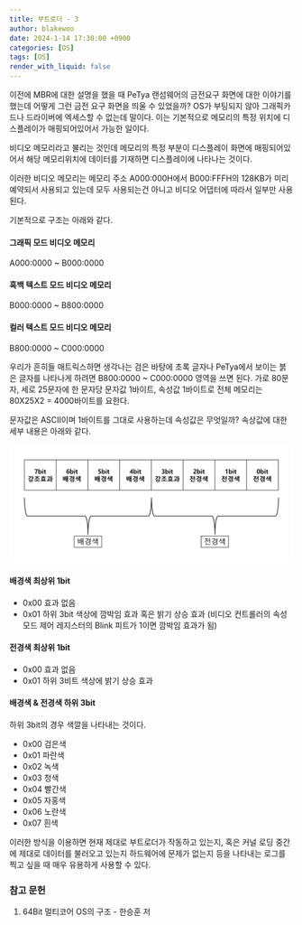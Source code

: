 ```yaml
---
title: 부트로더 - 3
author: blakewoo
date: 2024-1-14 17:30:00 +0900
categories: [OS]
tags: [OS]
render_with_liquid: false
---
```


이전에 MBR에 대한 설명을 했을 때 PeTya 랜섬웨어의 금전요구 화면에 대한 이야기를 했는데
어떻게 그런 금전 요구 화면을 띄울 수 있었을까?
OS가 부팅되지 않아 그래픽카드나 드라이버에 엑세스할 수 없는데 말이다.
이는 기본적으로 메모리의 특정 위치에 디스플레이가 매핑되어있어서 가능한 일이다.

비디오 메모리라고 불리는 것인데 메모리의 특정 부분이 디스플레이 화면에 매핑되어있어서
해당 메모리위치에 데이터를 기재하면 디스플레이에 나타나는 것이다.

이러한 비디오 메모리는 메모리 주소 A000:000H에서 B000:FFFH의 128KB가 미리 예약되서 사용되고 있는데
모두 사용되는건 아니고 비디오 어댑터에 따라서 일부만 사용된다.

기본적으로 구조는 아래와 같다.

#### 그래픽 모드 비디오 메모리
A000:0000 ~ B000:0000

#### 흑백 텍스트 모드 비디오 메모리
B000:0000 ~ B800:0000

#### 컬러 텍스트 모드 비디오 메모리
B800:0000 ~ C000:0000

우리가 흔히들 매트릭스하면 생각나는 검은 바탕에 초록 글자나 PeTya에서 보이는 붉은 글자를
나타나게 하려면 B800:0000 ~ C000:0000 영역을 쓰면 된다.
가로 80문자, 세로 25문자에 한 문자당 문자값 1바이트, 속성값 1바이트로 전체 메모리는
80X25X2 = 4000바이트를 요한다.

문자값은 ASCII이며 1바이트를 그대로 사용하는데 속성값은 무엇일까?
속상값에 대한 세부 내용은 아래와 같다.

![img.png](/assets/blog/os/video_memory_attribute.png)

#### 배경색 최상위 1bit
- 0x00 효과 없음   
- 0x01 하위 3bit 색상에 깜박임 효과 혹은 밝기 상승 효과
  (비디오 컨트롤러의 속성 모드 제어 레지스터의 Blink 피트가 1이면
  깜박임 효과가 됨)

#### 전경색 최상위 1bit
- 0x00 효과 없음   
- 0x01 하위 3비트 색상에 밝기 상승 효과   

#### 배경색 & 전경색 하위 3bit
하위 3bit의 경우 색깔을 나타내는 것이다.   
- 0x00 검은색   
- 0x01 파란색   
- 0x02 녹색   
- 0x03 청색   
- 0x04 빨간색   
- 0x05 자홍색   
- 0x06 노란색   
- 0x07 흰색   

이러한 방식을 이용하면 현재 제대로 부트로더가 작동하고 있는지, 혹은 커널 로딩 중간에 제대로
데이터를 불러오고 있는지 하드웨어에 문제가 없는지 등을 나타내는 로그를 찍고 싶을 때 매우 유용하게 사용할 수 있다.



### 참고 문헌
1. 64Bit 멀티코어 OS의 구조 - 한승훈 저
